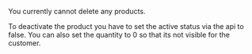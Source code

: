 You currently cannot delete any products.

To deactivate the product you have to set the active status via the api to false. 
You can also set the quantity to 0 so that its not visible for the customer.
